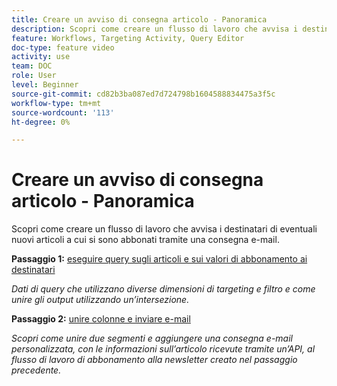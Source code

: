 ```yaml
---
title: Creare un avviso di consegna articolo - Panoramica
description: Scopri come creare un flusso di lavoro che avvisa i destinatari di eventuali nuovi articoli a cui si sono abbonati tramite una consegna e-mail.
feature: Workflows, Targeting Activity, Query Editor
doc-type: feature video
activity: use
team: DOC
role: User
level: Beginner
source-git-commit: cd82b3ba087ed7d724798b1604588834475a3f5c
workflow-type: tm+mt
source-wordcount: '113'
ht-degree: 0%

---
```


# Creare un avviso di consegna articolo - Panoramica

Scopri come creare un flusso di lavoro che avvisa i destinatari di eventuali nuovi articoli a cui si sono abbonati tramite una consegna e-mail.

**Passaggio 1:** [eseguire query sugli articoli e sui valori di abbonamento ai destinatari](/help/tutorial-using-soap-apis/query-articles-and-recipient-subscription-values.md)

*Dati di query che utilizzano diverse dimensioni di targeting e filtro e come unire gli output utilizzando un’intersezione.*

**Passaggio 2:** [unire colonne e inviare e-mail](/help/tutorial-using-soap-apis/join-columns-and-send-automated-email-delivery.md)

*Scopri come unire due segmenti e aggiungere una consegna e-mail personalizzata, con le informazioni sull’articolo ricevute tramite un’API, al flusso di lavoro di abbonamento alla newsletter creato nel passaggio precedente.*
